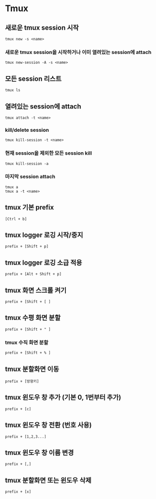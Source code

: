 # Tmux

## 새로운 tmux session 시작
```tmux new -s <name>```

### 새로운 tmux session을 시작하거나 이미 열려있는 session에 attach
```tmux new-session -A -s <name>```

## 모든 session 리스트
```tmux ls```

## 열려있는 session에 attach
```tmux attach -t <name>```

### kill/delete session
```tmux kill-session -t <name>```

### 현재 session을 제외한 모든 session kill
```tmux kill-session -a```

### 마지막 session attach
```tmux a```<br/>```tmux a -t <name>```

## tmux 기본 prefix
```[Ctrl + b]```

## tmux logger 로깅 시작/중지 
```prefix + [Shift + p]```

## tmux logger 로깅 소급 적용 
```prefix + [Alt + Shift + p]```

## tmux 화면 스크롤 켜기
```prefix + [Shift + [ ]```

## tmux 수평 화면 분할
```prefix + [Shift + " ]```

### tmux 수직 화면 분할
```prefix + [Shift + % ]```

## tmux 분할화면 이동
```prefix + [방향키]```

## tmux 윈도우 창 추가 (기본 0, 1번부터 추가)
```prefix + [c]```

## tmux 윈도우 창 전환 (번호 사용)
```prefix + [1,2,3...]```

## tmux 윈도우 창 이름 변경
```prefix + [,]```

## tmux 분할화면 또는 윈도우 삭제
```prefix + [x]```
